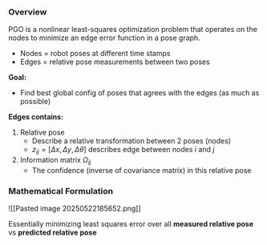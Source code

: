 ### Overview

PGO is a nonlinear least-squares optimization problem that operates on the nodes to minimize an edge error function in a pose graph.
- Nodes = robot poses at different time stamps
- Edges = relative pose measurements between two poses

**Goal:** 
- Find best global config of poses that agrees with the edges (as much as possible)

**Edges contains:**
1. Relative pose
	- Describe a relative transformation between 2 poses (nodes)
	- $z_{ij}​=[Δx,Δy,Δθ]$ describes edge between nodes $i$ and $j$
2. Information matrix $\Omega_{ij}$
	- The confidence (inverse of covariance matrix) in this relative pose


### Mathematical Formulation
![[Pasted image 20250522185652.png]]

Essentially minimizing least squares error over all **measured relative pose** vs **predicted relative pose** 